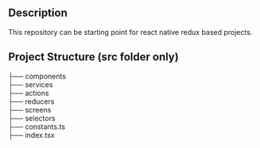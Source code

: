 ## Description
This repository can be starting point for react native redux based projects.

## Project Structure (src folder only)
├── components  
├── services  
├── actions  
├── reducers  
├── screens  
├── selectors  
├── constants.ts  
├── index.tsx  
